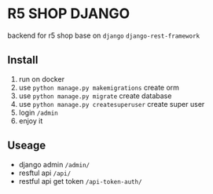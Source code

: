 # R5 SHOP DJANGO

backend for r5 shop base on `django` `django-rest-framework`

## Install

1. run on docker
2. use `python manage.py makemigrations` create orm
3. use `python manage.py migrate` create database
4. use `python manage.py createsuperuser` create super user
5. login `/admin`
6. enjoy it

## Useage

- django admin `/admin/`
- resftul api `/api/`
- restful api get token `/api-token-auth/`
